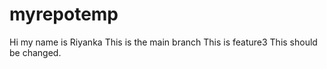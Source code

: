 # myrepotemp
Hi my name is Riyanka
This is the main branch
This is feature3 This should be changed.


